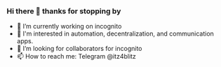 ### Hi there 👋 thanks for stopping by

- 🔭 I’m currently working on incognito
- 🌱 I'm interested in automation, decentralization, and communication apps.
- 👯 I’m looking for collaborators for incognito
- 📫 How to reach me: Telegram @itz4blitz
